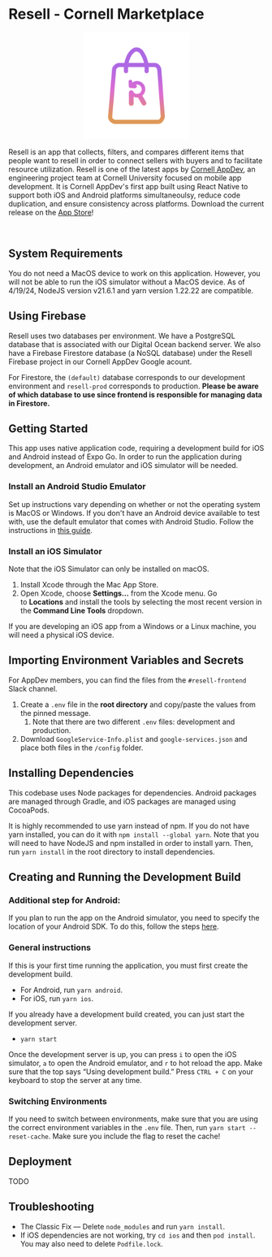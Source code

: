 # Resell - Cornell Marketplace

<p align="center"><img src="https://github.com/cuappdev/assets/blob/master/app-icons/resell-icon.png" width=210 /></p>

Resell is an app that collects, filters, and compares different items that people want to resell in order to connect sellers with buyers and to facilitate resource utilization. Resell is one of the latest apps by [Cornell AppDev](http://cornellappdev.com), an engineering project team at Cornell University focused on mobile app development. It is Cornell AppDev's first app built using React Native to support both iOS and Android platforms simultaneoulsy, reduce code duplication, and ensure consistency across platforms. Download the current release on the [App Store](https://apps.apple.com/us/app/resell-cornell-marketplace/id1622452299)!

<br />

## System Requirements

You do not need a MacOS device to work on this application. However, you will not be able to run the iOS simulator without a MacOS device. As of 4/19/24, NodeJS version v21.6.1 and yarn version 1.22.22 are compatible.

## Using Firebase

Resell uses two databases per environment. We have a PostgreSQL database that is associated with our Digital Ocean backend server. We also have a Firebase Firestore database (a NoSQL database) under the Resell Firebase project in our Cornell AppDev Google acount.

For Firestore, the `(default)` database corresponds to our development environment and `resell-prod` corresponds to production. **Please be aware of which database to use since frontend is responsible for managing data in Firestore.**

## Getting Started

This app uses native application code, requiring a development build for iOS and Android instead of Expo Go. In order to run the application during development, an Android emulator and iOS simulator will be needed.

### Install an Android Studio Emulator

Set up instructions vary depending on whether or not the operating system is MacOS or Windows. If you don't have an Android device available to test with, use the default emulator that comes with Android Studio. Follow the instructions in [this guide](https://docs.expo.dev/workflow/android-studio-emulator/).

### Install an iOS Simulator

Note that the iOS Simulator can only be installed on macOS.

1. Install Xcode through the Mac App Store.
2. Open Xcode, choose **Settings…** from the Xcode menu. Go to **Locations** and install the tools by selecting the most recent version in the **Command Line Tools** dropdown.

If you are developing an iOS app from a Windows or a Linux machine, you will need a physical iOS device.

## Importing Environment Variables and Secrets

For AppDev members, you can find the files from the `#resell-frontend` Slack channel.

1. Create a `.env` file in the **root directory** and copy/paste the values from the pinned message.
   1. Note that there are two different `.env` files: development and production.
2. Download `GoogleService-Info.plist` and `google-services.json` and place both files in the `/config` folder.

## Installing Dependencies

This codebase uses Node packages for dependencies. Android packages are managed through Gradle, and iOS packages are managed using CocoaPods.

It is highly recommended to use yarn instead of npm. If you do not have yarn installed, you can do it with `npm install --global yarn`. Note that you will need to have NodeJS and npm installed in order to install yarn. Then, run `yarn install` in the root directory to install dependencies.

## Creating and Running the Development Build

### Additional step for Android:

If you plan to run the app on the Android simulator, you need to specify the location of your Android SDK. To do this, follow the steps [here](https://stackoverflow.com/a/48155800).

### General instructions

If this is your first time running the application, you must first create the development build.

- For Android, run `yarn android`.
- For iOS, run `yarn ios`.

If you already have a development build created, you can just start the development server.

- `yarn start`

Once the development server is up, you can press `i` to open the iOS simulator, `a` to open the Android emulator, and `r` to hot reload the app. Make sure that the top says “Using development build.” Press `CTRL + C` on your keyboard to stop the server at any time.

### Switching Environments

If you need to switch between environments, make sure that you are using the correct environment variables in the `.env` file. Then, run `yarn start --reset-cache`. Make sure you include the flag to reset the cache!

## Deployment

TODO

## Troubleshooting

- The Classic Fix — Delete `node_modules` and run `yarn install`.
- If iOS dependencies are not working, try `cd ios` and then `pod install`. You may also need to delete `Podfile.lock`.
